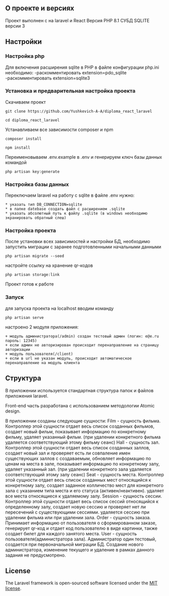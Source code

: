 

## О проекте и версиях

Проект выполнен с на laravel и React
Версия PHP 8.1
СУБД SQLITE версии 3


## Настройки

### Настройка php

Для включения расширения sqlite в PHP в файле конфигурации php.ini  необходимо:
-раскомментировать extension=pdo_sqlite
-раскомментировать extension=sqlite3

### Установка и предварительная настройка проекта

Скачиваем проект

    git clone https://github.com/Yushkevich-A-A/diploma_react_laravel

    cd diploma_react_laravel

Устанавливаем все зависимости composer и npm

    composer install

    npm install

Переименовываем .env.example в .env и генерируем ключ базы данных командой

    php artisan key:generate


### Настройка базы данных

Переключаем laravel на работу с sqlite в файле .env нужно: 

    * указать тип DB_CONNECTION=sqlite
    * в папке datebase создать файл с расширением .sqlite
    * указать абсолютный путь к файлу .sqlite (в windows необходимо экранировать обратный слеш)

### Настройка проекта

После установки всех зависимостей и настройки БД, необходимо запустить миграции с заранее подготовленными начальными данными

    php artisan migrate --seed

настройте ссылку на хранение qr-кодов 

    php artisan storage:link

Проект готов к работе

### Запуск

для запуска проекта на localhost вводим команду

    php artisan serve

настроено 2 модуля приложения:

    + модуль администратора(/admin) создан тестовый админ (логин: e@e.ru пароль: 12345)
    + если админ не авторизирован происходит перенаправление на страницу авторизации
    + модуль пользователя(/client)
    + если в url не указан модуль, происходит автоматическое перенаправление на модуль клиента

## Структура 

В приложении используется стандартная структура папок и файлов приложения laravel.

Front-end часть разработана с использованием методологии Atomic design.

В приложении созданы следующие сущности:
Film - сущность фильма. Контроллер этой сущности отдает весь список созданных фильмов, создает новый фильм, показывает информацию по конкретному фильму, удаляет указанный фильм. (при удалении конкретного фильма удаляется соответствующий этому фильму сеанс)
Hall - сущность зал. Контроллер этой сущности отдает весь список созданных заллов, создает новый зал и проверяет есть ли совпаление имен существующих заллов с создаваемым, обновляет информацию по ценам на места в зале, показывает информацию по конкретному залу, удаляет указанный зал. (при удалении конкретного зала удаляется соответствующий этому залу сеанс)
Seat - сущность места. Контроллер этой сущности отдает весь список созданных мест относящийся к конкретному залу, создает заданное колличество мест для конкретного зала с указанием типа места и его статуса (активен/неактивен). удаляет все места относящиеся к удаляемому залу.
Session - сущность сессии. Контроллер этой сущности отдает весь список сессий относящийся к определенному залу, создает новую сессию и проверяет нет ли пересечений с существующими сессиями. удаляется сессию при удалении фильма или при удалении зала.
Order - сущность заказа. Принимает информацию от пользователя о сформированном заказе, генерирует qr-код и отдает код пользователю в виде картинки, также создает билет для каждого занятого места.
User - сущность пользователя(администратора зала). Администратор один тестовый, создается при первоначальной миграции БД. Создание нового администратора, изменение текущего и удаление в рамках данного задания не предусмотрено. 

## License

The Laravel framework is open-sourced software licensed under the [MIT license](https://opensource.org/licenses/MIT).
